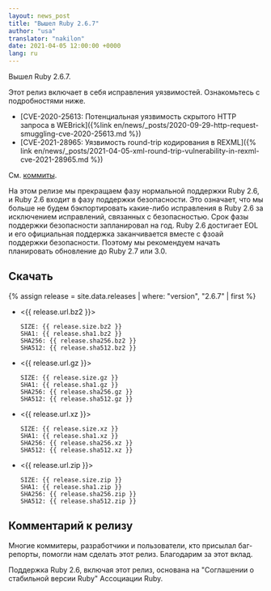 ```yaml
---
layout: news_post
title: "Вышел Ruby 2.6.7"
author: "usa"
translator: "nakilon"
date: 2021-04-05 12:00:00 +0000
lang: ru
---
```


Вышел Ruby 2.6.7.

Этот релиз включает в себя исправления уязвимостей.
Ознакомьтесь с подробностями ниже.

* [CVE-2020-25613: Потенциальная уязвимость скрытого HTTP запроса в WEBrick]({%link en/news/_posts/2020-09-29-http-request-smuggling-cve-2020-25613.md %})
* [CVE-2021-28965: Уязвимость round-trip кодирования в REXML]({% link en/news/_posts/2021-04-05-xml-round-trip-vulnerability-in-rexml-cve-2021-28965.md %})

См. [коммиты](https://github.com/ruby/ruby/compare/v2_6_6...v2_6_7).

На этом релизе мы прекращаем фазу нормальной поддержки Ruby 2.6,
и Ruby 2.6 входит в фазу поддержки безопасности.
Это означает, что мы больше не будем бэкпортировать какие-либо исправления в Ruby 2.6 за исключением исправлений, связанных с безопасностью.
Срок фазы поддержки безопасности запланировал на год.
Ruby 2.6 достигает EOL и его официальная поддержка заканчивается вместе с фзоай поддержки безопасности.
Поэтому мы рекомендуем начать планировать обновление до Ruby 2.7 или 3.0.

## Скачать

{% assign release = site.data.releases | where: "version", "2.6.7" | first %}

* <{{ release.url.bz2 }}>

      SIZE: {{ release.size.bz2 }}
      SHA1: {{ release.sha1.bz2 }}
      SHA256: {{ release.sha256.bz2 }}
      SHA512: {{ release.sha512.bz2 }}

* <{{ release.url.gz }}>

      SIZE: {{ release.size.gz }}
      SHA1: {{ release.sha1.gz }}
      SHA256: {{ release.sha256.gz }}
      SHA512: {{ release.sha512.gz }}

* <{{ release.url.xz }}>

      SIZE: {{ release.size.xz }}
      SHA1: {{ release.sha1.xz }}
      SHA256: {{ release.sha256.xz }}
      SHA512: {{ release.sha512.xz }}

* <{{ release.url.zip }}>

      SIZE: {{ release.size.zip }}
      SHA1: {{ release.sha1.zip }}
      SHA256: {{ release.sha256.zip }}
      SHA512: {{ release.sha512.zip }}

## Комментарий к релизу

Многие коммитеры, разработчики и пользователи, кто присылал баг-репорты, помогли нам сделать этот релиз.
Благодарим за этот вклад.

Поддержка Ruby 2.6, включая этот релиз, основана на "Соглашении о стабильной версии Ruby" Ассоциации Ruby.
